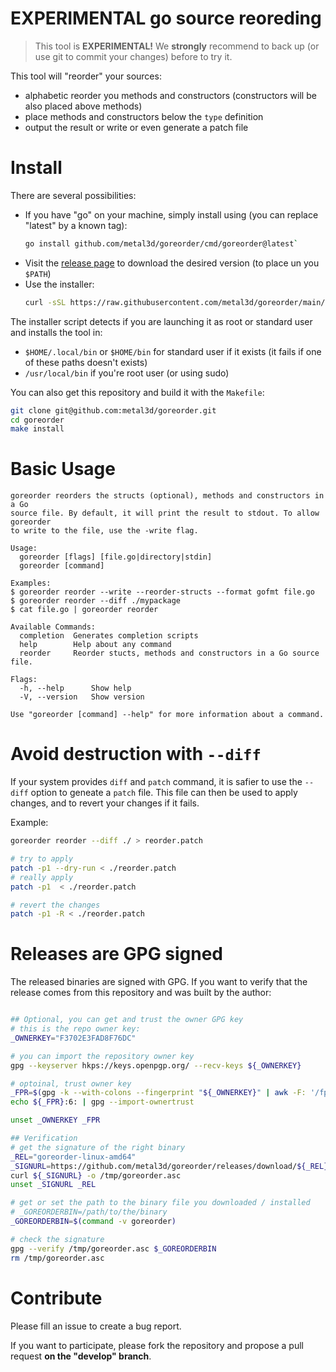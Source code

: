 # EXPERIMENTAL go source reoreding

> This tool is **EXPERIMENTAL!** We **strongly** recommend to back up (or use git to commit your changes) before to try it.

This tool will "reorder" your sources:

- alphabetic reorder you methods and constructors (constructors will be also placed above methods)
- place methods and constructors below the `type` definition
- output the result or write or even generate a patch file

# Install

There are several possibilities:

- If you have "go" on your machine, simply install using (you can replace "latest" by a known tag):
    ```bash
    go install github.com/metal3d/goreorder/cmd/goreorder@latest`
    ```
- Visit the [release page](https://github.com/metal3d/goreorder/releases) to download the desired version (to place un you `$PATH`)
- Use the installer:
    ```bash
    curl -sSL https://raw.githubusercontent.com/metal3d/goreorder/main/repo-tools/install.sh | bash -s
    ```

The installer script detects if you are launching it as root or standard user and installs the tool in:

- `$HOME/.local/bin` or `$HOME/bin` for standard user if it exists (it fails if one of these paths doesn't exists)
- `/usr/local/bin` if you're root user (or using sudo)

You can also get this repository and build it with the `Makefile`:

```bash
git clone git@github.com:metal3d/goreorder.git
cd goreorder
make install
```

# Basic Usage

```
goreorder reorders the structs (optional), methods and constructors in a Go
source file. By default, it will print the result to stdout. To allow goreorder
to write to the file, use the -write flag.

Usage:
  goreorder [flags] [file.go|directory|stdin]
  goreorder [command]

Examples:
$ goreorder reorder --write --reorder-structs --format gofmt file.go
$ goreorder reorder --diff ./mypackage
$ cat file.go | goreorder reorder

Available Commands:
  completion  Generates completion scripts
  help        Help about any command
  reorder     Reorder stucts, methods and constructors in a Go source file.

Flags:
  -h, --help      Show help
  -V, --version   Show version

Use "goreorder [command] --help" for more information about a command.
```

# Avoid destruction with `--diff`

If your system provides `diff` and `patch` command, it is safier to use the `--diff` option to geneate
a `patch` file. This file can then be used to apply changes, and to revert your changes if it fails.

Example:
```bash
goreorder reorder --diff ./ > reorder.patch

# try to apply
patch -p1 --dry-run < ./reorder.patch
# really apply
patch -p1  < ./reorder.patch

# revert the changes
patch -p1 -R < ./reorder.patch
```

# Releases are GPG signed

The released binaries are signed with GPG. If you want to verify that the release comes from this repository and was built by the author:

```bash

## Optional, you can get and trust the owner GPG key
# this is the repo owner key:
_OWNERKEY="F3702E3FAD8F76DC"

# you can import the repository owner key
gpg --keyserver hkps://keys.openpgp.org/ --recv-keys ${_OWNERKEY}

# optoinal, trust owner key
_FPR=$(gpg -k --with-colons --fingerprint "${_OWNERKEY}" | awk -F: '/fpr/{print $10; exit}')
echo ${_FPR}:6: | gpg --import-ownertrust

unset _OWNERKEY _FPR

## Verification
# get the signature of the right binary
_REL="goreorder-linux-amd64"
_SIGNURL=https://github.com/metal3d/goreorder/releases/download/${_REL}.asc
curl ${_SIGNURL} -o /tmp/goreorder.asc 
unset _SIGNURL _REL

# get or set the path to the binary file you downloaded / installed
# _GOREORDERBIN=/path/to/the/binary
_GOREORDERBIN=$(command -v goreorder)

# check the signature
gpg --verify /tmp/goreorder.asc $_GOREORDERBIN
rm /tmp/goreorder.asc
```

# Contribute

Please fill an issue to create a bug report.

If you want to participate, please fork the repository and propose a pull request **on the "develop" branch**.

